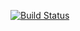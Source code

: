 [![Build Status](https://koron0902.visualstudio.com/Awesome/_apis/build/status/koron0902.Awesome?branchName=master)](https://koron0902.visualstudio.com/Awesome/_build/latest?definitionId=1&branchName=master)
